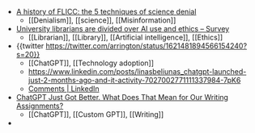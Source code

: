 - [A history of FLICC: the 5 techniques of science denial](https://skepticalscience.com/history-FLICC-5-techniques-science-denial.html)
	- [[Denialism]], [[science]], [[Misinformation]]
- [University librarians are divided over AI use and ethics – Survey](https://www.universityworldnews.com/post-mobile.php?story=20230316140401598)
	- [[Librarian]], [[Library]], [[Artificial intelligence]], [[Ethics]]
- {{twitter https://twitter.com/arrington/status/1621481894566154240?s=20}}
	- [[ChatGPT]], [[Technology adoption]]
	- https://www.linkedin.com/posts/linasbeliunas_chatgpt-launched-just-2-months-ago-and-it-activity-7027002771111337984-7pK6
	- [Comments | LinkedIn](https://www.linkedin.com/posts/prasanna-nithyanandam_openai-innovation-chatgpt-activity-7006071487585533952-oP6Z?originalSubdomain=et)
- [ChatGPT Just Got Better. What Does That Mean for Our Writing Assignments?](https://www.chronicle.com/article/chatgpt-just-got-better-what-does-that-mean-for-our-writing-assignments)
	- [[ChatGPT]], [[Custom GPT]], [[Writing]]
-